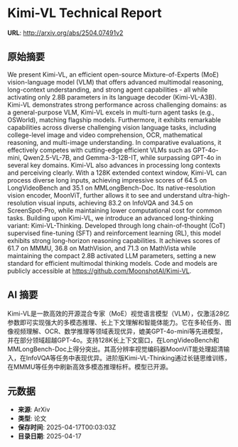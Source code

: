 # Kimi-VL Technical Report

**URL**: http://arxiv.org/abs/2504.07491v2

## 原始摘要

We present Kimi-VL, an efficient open-source Mixture-of-Experts (MoE)
vision-language model (VLM) that offers advanced multimodal reasoning,
long-context understanding, and strong agent capabilities - all while
activating only 2.8B parameters in its language decoder (Kimi-VL-A3B). Kimi-VL
demonstrates strong performance across challenging domains: as a
general-purpose VLM, Kimi-VL excels in multi-turn agent tasks (e.g., OSWorld),
matching flagship models. Furthermore, it exhibits remarkable capabilities
across diverse challenging vision language tasks, including college-level image
and video comprehension, OCR, mathematical reasoning, and multi-image
understanding. In comparative evaluations, it effectively competes with
cutting-edge efficient VLMs such as GPT-4o-mini, Qwen2.5-VL-7B, and
Gemma-3-12B-IT, while surpassing GPT-4o in several key domains. Kimi-VL also
advances in processing long contexts and perceiving clearly. With a 128K
extended context window, Kimi-VL can process diverse long inputs, achieving
impressive scores of 64.5 on LongVideoBench and 35.1 on MMLongBench-Doc. Its
native-resolution vision encoder, MoonViT, further allows it to see and
understand ultra-high-resolution visual inputs, achieving 83.2 on InfoVQA and
34.5 on ScreenSpot-Pro, while maintaining lower computational cost for common
tasks. Building upon Kimi-VL, we introduce an advanced long-thinking variant:
Kimi-VL-Thinking. Developed through long chain-of-thought (CoT) supervised
fine-tuning (SFT) and reinforcement learning (RL), this model exhibits strong
long-horizon reasoning capabilities. It achieves scores of 61.7 on MMMU, 36.8
on MathVision, and 71.3 on MathVista while maintaining the compact 2.8B
activated LLM parameters, setting a new standard for efficient multimodal
thinking models. Code and models are publicly accessible at
https://github.com/MoonshotAI/Kimi-VL.


## AI 摘要

Kimi-VL是一款高效的开源混合专家（MoE）视觉语言模型（VLM），仅激活28亿参数即可实现强大的多模态推理、长上下文理解和智能体能力。它在多轮任务、图像视频理解、OCR、数学推理等领域表现优异，媲美GPT-4o-mini等先进模型，并在部分领域超越GPT-4o。支持128K长上下文窗口，在LongVideoBench和MMLongBench-Doc上得分突出。其高分辨率视觉编码器MoonViT能处理超清输入，在InfoVQA等任务中表现优异。进阶版Kimi-VL-Thinking通过长链思维训练，在MMMU等任务中刷新高效多模态推理标杆。模型已开源。

## 元数据

- **来源**: ArXiv
- **类型**: 论文
- **保存时间**: 2025-04-17T00:03:03Z
- **目录日期**: 2025-04-17
